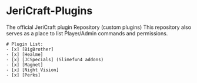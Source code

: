 # JeriCraft-Plugins

The official JeriCraft plugin Repository (custom plugins)
This repository also serves as a place to list Player/Admin commands and permissions.

```
# Plugin List:
- [x] [BigBrother]
- [x] [Healme]
- [x] [JCSpecials] (Slimefun4 addons)
- [x] [Magnet]
- [x] [Night Vision]
- [x] [Perks]
